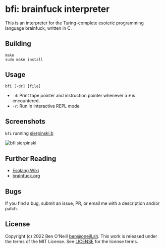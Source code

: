 # bfi: brainfuck interpreter

This is an interpreter for the Turing-complete esoteric programming language
brainfuck, written in C.


## Building

```
make
sudo make install
```

## Usage

```
bfi [-dr] [file]
```

* `-d`: Print tape pointer and instruction pointer whenever a `#` is encountered.
* `-r`: Run in interactive REPL mode

## Screenshots

`bfi` running [sierpinski.b](https://brainfuck.org/sierpinski.b)

![bfi sierpinski](https://oneill.sh/img/bfi-sierpinski.png)

## Further Reading

* [Esolang Wiki](https://esolangs.org/wiki/Brainfuck)
* [brainfuck.org](https://brainfuck.org/)

## Bugs

If you find a bug, submit an issue, PR, or email me with a description and/or patch.

## License

Copyright (c) 2022 Ben O'Neill <ben@oneill.sh>. This work is released under the
terms of the MIT License. See [LICENSE](LICENSE) for the license terms.
